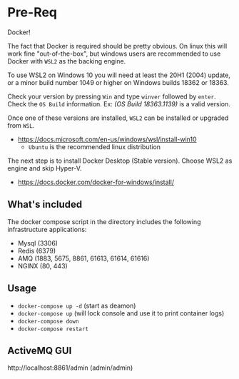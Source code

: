 # Pre-Req
Docker!

The fact that Docker is required should be pretty obvious. On linux this will work fine "out-of-the-box",
but windows users are recommended to use Docker with `WSL2` as the backing engine.

To use WSL2 on Windows 10 you will need at least the 20H1 (2004) update,
or a minor build number 1049 or higher on Windows builds 18362 or 18363.

Check your version by pressing `Win` and type `winver` followed by `enter`.
Check the `OS Build` information.
Ex: _(OS Build 18363.1139)_ is a valid version.

Once one of these versions are installed, `WSL2` can be installed or upgraded from `WSL`.

* https://docs.microsoft.com/en-us/windows/wsl/install-win10
    * `Ubuntu` is the recommended linux distribution

The next step is to install Docker Desktop (Stable version). Choose WSL2 as engine and skip Hyper-V.

* https://docs.docker.com/docker-for-windows/install/

## What's included
The docker compose script in the directory includes the following infrastructure applications:
* Mysql (3306)
* Redis (6379)
* AMQ (1883, 5675, 8861, 61613, 61614, 61616)
* NGINX (80, 443) 

## Usage
* `docker-compose up -d` (start as deamon)
* `docker-compose up` (will lock console and use it to print container logs)
* `docker-compose down`
* `docker-compose restart`

## ActiveMQ GUI
http://localhost:8861/admin (admin/admin)